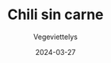 ---
title: "Chili sin carne"
image: "https://vegaanibotti.lauravuo.me/2024/03/2024-03-27_small.png"
date: 2024-03-27
receipt_url: "https://vegeviettelys.fi/chili-sin-carne-ja-meksikolainen/"
author: "Vegeviettelys"
---